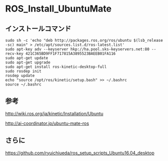 ﻿# ROS_Install_UbuntuMate

## インストールコマンド

```
sudo sh -c 'echo "deb http://packages.ros.org/ros/ubuntu $(lsb_release -sc) main" > /etc/apt/sources.list.d/ros-latest.list'
sudo apt-key adv --keyserver hkp://ha.pool.sks-keyservers.net:80 --recv-key 421C365BD9FF1F717815A3895523BAEEB01FA116
sudo apt-get update
sudo apt-get upgrade
sudo apt-get install ros-kinetic-desktop-full
sudo rosdep init
rosdep update
echo "source /opt/ros/kinetic/setup.bash" >> ~/.bashrc 
source ~/.bashrc
```

## 参考

http://wiki.ros.org/ja/kinetic/Installation/Ubuntu

http://ai-coordinator.jp/ubuntu-mate-ros

## さらに

https://github.com/ryuichiueda/ros_setup_scripts_Ubuntu16.04_desktop